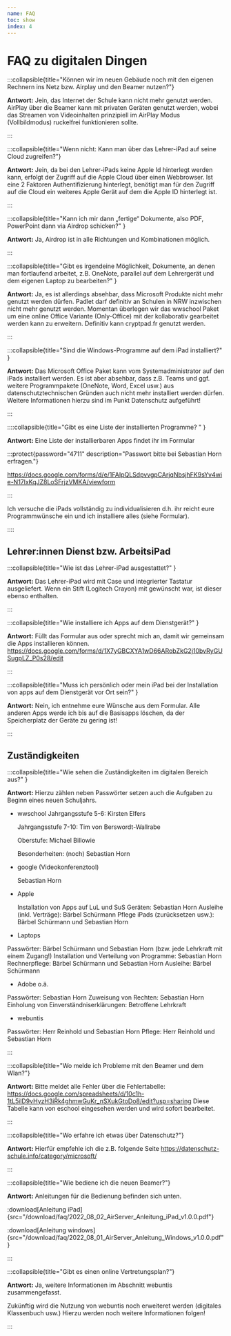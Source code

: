 ```yaml
---
name: FAQ
toc: show
index: 4
---
```

# FAQ zu digitalen Dingen

:::collapsible{title="Können wir im neuen Gebäude noch mit den eigenen Rechnern ins Netz bzw. Airplay und den Beamer nutzen?"}

**Antwort:** Jein, das Internet der Schule kann nicht mehr genutzt werden. AirPlay über die Beamer kann mit privaten Geräten genutzt werden, wobei das Streamen von Videoinhalten prinzipiell im AirPlay Modus (Vollbildmodus) ruckelfrei funktionieren sollte.

:::

:::collapsible{title="Wenn nicht: Kann man über das Lehrer-iPad auf seine Cloud zugreifen?"}

**Antwort:** Jein, da bei den Lehrer-iPads keine Apple Id hinterlegt werden kann, erfolgt der Zugriff auf die Apple Cloud über einen Webbrowser. Ist eine 2 Faktoren Authentifizierung hinterlegt, benötigt man für den Zugriff auf die Cloud ein weiteres Apple Gerät auf dem die Apple ID hinterlegt ist.

:::

:::collapsible{title="Kann ich mir dann „fertige“ Dokumente, also PDF, PowerPoint dann via Airdrop schicken?" }

**Antwort:** Ja, Airdrop ist in alle Richtungen und Kombinationen möglich.

:::

:::collapsible{title="Gibt es irgendeine Möglichkeit, Dokumente, an denen man fortlaufend arbeitet, z.B. OneNote, parallel auf dem Lehrergerät und dem eigenen Laptop zu bearbeiten?" }

**Antwort:** Ja, es ist allerdings absehbar, dass Microsoft Produkte nicht mehr genutzt werden dürfen. Padlet darf definitiv an Schulen in NRW inzwischen nicht mehr genutzt werden. Momentan überlegen wir das wwschool Paket um eine online Office Variante (Only-Office) mit der kollaborativ gearbeitet werden kann zu erweitern. Definitiv kann cryptpad.fr genutzt werden.

:::

:::collapsible{title="Sind die Windows-Programme auf dem iPad installiert?" }

**Antwort:** Das Microsoft Office Paket kann vom Systemadministrator auf den iPads installiert werden. Es ist aber absehbar, dass z.B. Teams und ggf. weitere Programmpakete (OneNote, Word, Excel usw.) aus datenschutztechnischen Gründen auch nicht mehr installiert werden dürfen. Weitere Informationen hierzu sind im Punkt Datenschutz aufgeführt!

:::

::::collapsible{title="Gibt es eine Liste der installierten Programme? " }

 **Antwort:** Eine Liste der installierbaren Apps findet ihr im Formular 
 
 :::protect{password="4711" description="Passwort bitte bei Sebastian Horn erfragen."}

 https://docs.google.com/forms/d/e/1FAIpQLSdpvvgpCArjqNbsjhFK9sYv4wie-N17lxKqJZ8LoSFrjzVMKA/viewform

:::

 Ich versuche die iPads vollständig zu individualisieren d.h. ihr reicht eure Programmwünsche ein und  ich installiere alles (siehe Formular).

::::

## Lehrer:innen Dienst bzw. ArbeitsiPad

:::collapsible{title="Wie ist das Lehrer-iPad ausgestattet?" }

 **Antwort:** Das Lehrer-iPad wird mit Case und integrierter Tastatur ausgeliefert. Wenn ein Stift (Logitech Crayon) mit gewünscht war, ist dieser ebenso enthalten.

:::

:::collapsible{title="Wie installiere ich Apps auf dem Dienstgerät?" }

 **Antwort:** Füllt das Formular aus oder sprecht mich an, damit wir gemeinsam die Apps installieren können. https://docs.google.com/forms/d/1X7yGBCXYA1wD66ARobZkG2j10bvRyGUSugpLZ_P0s28/edit


:::

:::collapsible{title="Muss ich persönlich oder mein iPad bei der Installation von apps auf dem Dienstgerät vor Ort sein?" }

 **Antwort:** Nein, ich entnehme eure Wünsche aus dem Formular. Alle anderen Apps werde ich bis auf die Basisapps löschen, da der Speicherplatz der Geräte zu gering ist!

:::

## Zuständigkeiten

:::collapsible{title="Wie sehen die Zuständigkeiten im digitalen Bereich aus?" }

 **Antwort:** Hierzu zählen neben Passwörter setzen auch die Aufgaben zu Beginn eines neuen Schuljahrs.
 
 + wwschool
    Jahrgangsstufe 5-6: Kirsten Elfers

    Jahrgangsstufe 7-10: Tim von Berswordt-Wallrabe

    Oberstufe: Michael Billowie

    Besonderheiten: (noch) Sebastian Horn

 + google (Videokonferenztool)

    Sebastian Horn

 + Apple

    Installation von Apps auf LuL und SuS Geräten: Sebastian Horn
    Ausleihe (inkl. Verträge): Bärbel Schürmann
    Pflege iPads (zurücksetzen usw.): Bärbel Schürmann und Sebastian Horn

 + Laptops

  Passwörter: Bärbel Schürmann und Sebastian Horn (bzw. jede Lehrkraft mit einem Zugang!)
  Installation und Verteilung von Programme: Sebastian Horn
  Rechnerpflege: Bärbel Schürmann und Sebastian Horn
  Ausleihe: Bärbel Schürmann

 + Adobe o.ä.

  Passwörter: Sebastian Horn
  Zuweisung von Rechten: Sebastian Horn
  Einholung von Einverständniserklärungen: Betroffene Lehrkraft

 + webuntis

  Passwörter: Herr Reinhold und Sebastian Horn
  Pflege: Herr Reinhold und Sebastian Horn

:::

:::collapsible{title="Wo melde ich Probleme mit den Beamer und dem Wlan?"}

 **Antwort:** Bitte meldet alle Fehler über die Fehlertabelle: https://docs.google.com/spreadsheets/d/10c1h-1tL5ilD9vHyzH3iRk4ghmwGuKr_nSXukGtoDo8/edit?usp=sharing Diese Tabelle kann von eschool eingesehen werden und wird sofort bearbeitet.

:::

:::collapsible{title="Wo erfahre ich etwas über Datenschutz?"}

 **Antwort:** Hierfür empfehle ich die z.B. folgende Seite https://datenschutz-schule.info/category/microsoft/

:::

:::collapsible{title="Wie bediene ich die neuen Beamer?"}

 **Antwort:** Anleitungen für die Bedienung befinden sich unten.
 
 :download[Anleitung iPad]{src="/download/faq/2022_08_02_AirServer_Anleitung_iPad_v1.0.0.pdf"}

 :download[Anleitung windows]{src="/download/faq/2022_08_01_AirServer_Anleitung_Windows_v1.0.0.pdf"}

:::

:::collapsible{title="Gibt es einen online Vertretungsplan?"}

 **Antwort:** Ja, weitere Informationen im Abschnitt webuntis zusammengefasst.

 Zukünftig wird die Nutzung von webuntis noch erweiteret werden (digitales Klassenbuch usw.) Hierzu werden noch weitere  Informationen folgen!

:::









